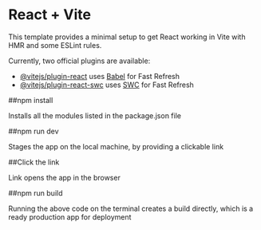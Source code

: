 # React + Vite

This template provides a minimal setup to get React working in Vite with HMR and some ESLint rules.

Currently, two official plugins are available:

- [@vitejs/plugin-react](https://github.com/vitejs/vite-plugin-react/blob/main/packages/plugin-react/README.md) uses [Babel](https://babeljs.io/) for Fast Refresh
- [@vitejs/plugin-react-swc](https://github.com/vitejs/vite-plugin-react-swc) uses [SWC](https://swc.rs/) for Fast Refresh



##npm install

Installs all the modules listed in the package.json file

##npm run dev

Stages the app on the local machine, by providing a clickable link

##Click the link

Link opens the app in the browser

##npm run build

Running the above code on the terminal creates a build directly, which is a ready production app for deployment
